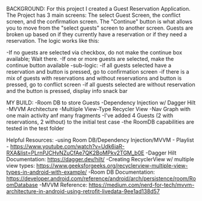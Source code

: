 BACKGROUND:
For this project I created a Guest Reservation Application. The Project has 3 main screens: The select Guest
Screen, the conflict screen, and the confirmation screen. The "Continue" button is what allows you to move from 
the "select guests" screen to another screen. Guests are broken up based on if they currently have a reservation 
or if they need a reservation. The logic works like this:

-If no guests are selected via checkbox, do not make the continue box available; Wait there.
-If one or more guests are selected, make the continue button available
-sub-logic:
    -if all guests selected have a reservation and button is pressed, go to confirmation screen
    -if there is a mix of guests with reservations and without reservations and button is pressed, go to conflict screen
    -if all guests selected are without reservation and the button is pressed, display info snack bar 

MY BUILD:
-Room DB to store Guests
-Dependency Injection w/ Dagger Hilt
-MVVM Architecture
-Multiiple View-Type Recycler View
-Nav Graph with one main activity anf many fragments
-I've added 4 Guests (2 with reservations, 2 without) to the initial test case
-the RoomDB capabilities are tested in the test folder

Helpful Resources:
-using Room DB/Dependency Injection/MVVM - Playlist - https://www.youtube.com/watch?v=Udk6iaR-RXA&list=PLrnPJCHvNZuCfAe7QK2BoMPkv2TGM_b0E
-Dagger Hilt Documentation: https://dagger.dev/hilt/
-Creating RecyclerView w/ multiple view types: https://www.geeksforgeeks.org/recyclerview-multiple-view-types-in-android-with-example/
-Room DB Documentation: https://developer.android.com/reference/android/arch/persistence/room/RoomDatabase
-MVVM Reference: https://medium.com/nerd-for-tech/mvvm-architecture-in-android-using-retrofit-livedata-9ee1ad138d57
    


